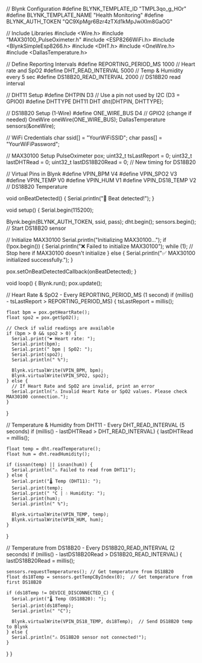 
// Blynk Configuration
#define BLYNK_TEMPLATE_ID "TMPL3qo_g_HOr"
#define BLYNK_TEMPLATE_NAME "Health Monitoring"
#define BLYNK_AUTH_TOKEN "QC9XpMgr6Bzr4zTXd1kMpJwiXIm8GaOG"

// Include Libraries
#include <Wire.h>
#include "MAX30100_PulseOximeter.h"
#include <ESP8266WiFi.h>
#include <BlynkSimpleEsp8266.h>
#include <DHT.h>
#include <OneWire.h>
#include <DallasTemperature.h>

// Define Reporting Intervals
#define REPORTING_PERIOD_MS 1000     // Heart rate and SpO2
#define DHT_READ_INTERVAL 5000       // Temp & Humidity every 5 sec
#define DS18B20_READ_INTERVAL 2000  // DS18B20 read interval

// DHT11 Setup
#define DHTPIN D3        // Use a pin not used by I2C (D3 = GPIO0)
#define DHTTYPE DHT11
DHT dht(DHTPIN, DHTTYPE);

// DS18B20 Setup (1-Wire)
#define ONE_WIRE_BUS D4   // GPIO2 (change if needed)
OneWire oneWire(ONE_WIRE_BUS);
DallasTemperature sensors(&oneWire);

// WiFi Credentials
char ssid[] = "YourWiFiSSID";
char pass[] = "YourWiFiPassword";

// MAX30100 Setup
PulseOximeter pox;
uint32_t tsLastReport = 0;
uint32_t lastDHTRead = 0;
uint32_t lastDS18B20Read = 0;  // New timing for DS18B20

// Virtual Pins in Blynk
#define VPIN_BPM   V4
#define VPIN_SPO2  V3
#define VPIN_TEMP  V0
#define VPIN_HUM   V1
#define VPIN_DS18_TEMP V2 // DS18B20 Temperature

void onBeatDetected() {
  Serial.println("💓 Beat detected!");
}

void setup() {
  Serial.begin(115200);
  
  Blynk.begin(BLYNK_AUTH_TOKEN, ssid, pass);
  dht.begin();
  sensors.begin(); // Start DS18B20 sensor

  // Initialize MAX30100
  Serial.println("Initializing MAX30100...");
  if (!pox.begin()) {
    Serial.println("❌ Failed to initialize MAX30100");
    while (1); // Stop here if MAX30100 doesn't initialize
  } else {
    Serial.println("✅ MAX30100 initialized successfully.");
  }

  pox.setOnBeatDetectedCallback(onBeatDetected);
}

void loop() {
  Blynk.run();
  pox.update();

  // Heart Rate & SpO2 - Every REPORTING_PERIOD_MS (1 second)
  if (millis() - tsLastReport > REPORTING_PERIOD_MS) {
    tsLastReport = millis();

    float bpm = pox.getHeartRate();
    float spo2 = pox.getSpO2();

    // Check if valid readings are available
    if (bpm > 0 && spo2 > 0) {
      Serial.print("❤️ Heart rate: ");
      Serial.print(bpm);
      Serial.print(" bpm | SpO2: ");
      Serial.print(spo2);
      Serial.println(" %");

      Blynk.virtualWrite(VPIN_BPM, bpm);
      Blynk.virtualWrite(VPIN_SPO2, spo2);
    } else {
      // If Heart Rate and SpO2 are invalid, print an error
      Serial.println("⚠️ Invalid Heart Rate or SpO2 values. Please check MAX30100 connection.");
    }
  }

  // Temperature & Humidity from DHT11 - Every DHT_READ_INTERVAL (5 seconds)
  if (millis() - lastDHTRead > DHT_READ_INTERVAL) {
    lastDHTRead = millis();

    float temp = dht.readTemperature();
    float hum = dht.readHumidity();

    if (isnan(temp) || isnan(hum)) {
      Serial.println("⚠️ Failed to read from DHT11");
    } else {
      Serial.print("🌡️ Temp (DHT11): ");
      Serial.print(temp);
      Serial.print(" °C | 💧 Humidity: ");
      Serial.print(hum);
      Serial.println(" %");

      Blynk.virtualWrite(VPIN_TEMP, temp);
      Blynk.virtualWrite(VPIN_HUM, hum);
    }
  }

  // Temperature from DS18B20 - Every DS18B20_READ_INTERVAL (2 seconds)
  if (millis() - lastDS18B20Read > DS18B20_READ_INTERVAL) {
    lastDS18B20Read = millis();

    sensors.requestTemperatures(); // Get temperature from DS18B20
    float ds18Temp = sensors.getTempCByIndex(0);  // Get temperature from first DS18B20

    if (ds18Temp != DEVICE_DISCONNECTED_C) {
      Serial.print("🌡️ Temp (DS18B20): ");
      Serial.print(ds18Temp);
      Serial.println(" °C");

      Blynk.virtualWrite(VPIN_DS18_TEMP, ds18Temp);  // Send DS18B20 temp to Blynk
    } else {
      Serial.println("⚠️ DS18B20 sensor not connected!");
    }
  }
}
